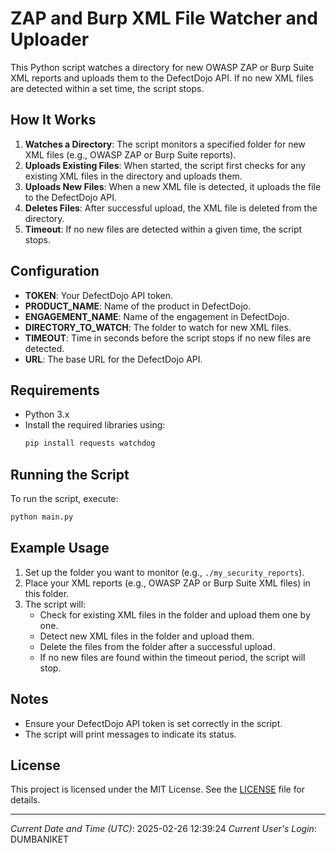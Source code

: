 # ZAP and Burp XML File Watcher and Uploader

This Python script watches a directory for new OWASP ZAP or Burp Suite XML reports and uploads them to the DefectDojo API. If no new XML files are detected within a set time, the script stops.

## How It Works

1. **Watches a Directory**: The script monitors a specified folder for new XML files (e.g., OWASP ZAP or Burp Suite reports).
2. **Uploads Existing Files**: When started, the script first checks for any existing XML files in the directory and uploads them.
3. **Uploads New Files**: When a new XML file is detected, it uploads the file to the DefectDojo API.
4. **Deletes Files**: After successful upload, the XML file is deleted from the directory.
5. **Timeout**: If no new files are detected within a given time, the script stops.

## Configuration

- **TOKEN**: Your DefectDojo API token.
- **PRODUCT_NAME**: Name of the product in DefectDojo.
- **ENGAGEMENT_NAME**: Name of the engagement in DefectDojo.
- **DIRECTORY_TO_WATCH**: The folder to watch for new XML files.
- **TIMEOUT**: Time in seconds before the script stops if no new files are detected.
- **URL**: The base URL for the DefectDojo API.

## Requirements

- Python 3.x
- Install the required libraries using:
  ```sh
  pip install requests watchdog
  ```

## Running the Script

To run the script, execute:
```sh
python main.py
```

## Example Usage

1. Set up the folder you want to monitor (e.g., `./my_security_reports`).
2. Place your XML reports (e.g., OWASP ZAP or Burp Suite XML files) in this folder.
3. The script will:
   - Check for existing XML files in the folder and upload them one by one.
   - Detect new XML files in the folder and upload them.
   - Delete the files from the folder after a successful upload.
   - If no new files are found within the timeout period, the script will stop.

## Notes

- Ensure your DefectDojo API token is set correctly in the script.
- The script will print messages to indicate its status.

## License

This project is licensed under the MIT License. See the [LICENSE](LICENSE) file for details.

---

*Current Date and Time (UTC)*: 2025-02-26 12:39:24
*Current User's Login*: DUMBANIKET
